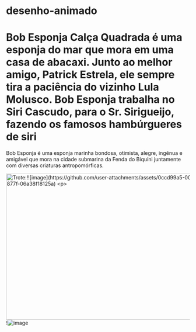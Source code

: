 # desenho-animado
<!DOCTYPE html>
<html lang="pt-br">
<head>
    <meta charset="UTF-8">
    <meta name="viewport" content="width=device-width, initial-scale=1.0">
    <title>Desenhoanimado</title>
</head>
<body>
    <!Desenhoanimado html>
<html>
<head>
  <title>Bobesponja</title>
</head>
<body>
  <h1>Bob Esponja Calça Quadrada é uma esponja do mar que mora em uma casa de abacaxi. Junto ao melhor amigo, Patrick Estrela, ele sempre tira a paciência do vizinho Lula Molusco. Bob Esponja trabalha no Siri Cascudo, para o Sr. Sirigueijo, fazendo os famosos hambúrgueres de siri</h1>
  <p>Bob Esponja é uma esponja marinha bondosa, otimista, alegre, ingênua e amigável que mora na cidade submarina da Fenda do Biquíni juntamente com diversas criaturas antropomórficas.</p>
</body>
</html>
    <img src="BobEsponja.jpeg" alt="Trote:!![image](https://github.com/user-attachments/assets/0ccd99a5-0055-448b-877f-06a38f18125a)

 " width="600" height="400">
    <p>!![image](https://github.com/user-attachments/assets/9f3935b3-2a15-42f6-80ae-ecfce943c292)

<p>
</body>
</html>
